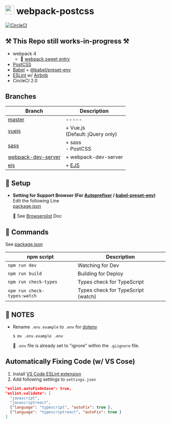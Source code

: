 # <img src="https://github-sect.s3-ap-northeast-1.amazonaws.com/logo.svg" width="28" height="auto"> webpack-postcss
[![CircleCI](https://circleci.com/gh/sectsect/webpack-postcss.svg?style=svg)](https://circleci.com/gh/sectsect/webpack-postcss)

## ⚒️ This Repo still works-in-progress ⚒️

- webpack 4
  - :icecream: [webpack sweet entry](https://github.com/sectsect/webpack-sweet-entry)
- [PostCSS](https://github.com/postcss/postcss)
- [Babel](https://babeljs.io/) + [@babel/preset-env](https://github.com/babel/babel/tree/master/packages/babel-preset-env)
- [ESLint](https://eslint.org/) w/ [Airbnb](https://github.com/airbnb/javascript/tree/master/packages/eslint-config-airbnb)
- CircleCI 2.0

## Branches

| Branch | Description |
| ------ | ----------- |
| [master](https://github.com/sectsect/webpack-postcss) | ----- |
| [vuejs](https://github.com/sectsect/webpack-postcss/tree/vuejs) | \+ Vue.js<br>(Default: jQuery only) |
| [sass](https://github.com/sectsect/webpack-postcss/tree/sass) | \+ sass<br>\- PostCSS |
| [webpack-dev-server](https://github.com/sectsect/webpack-postcss/tree/webpack-dev-server) | \+ webpack-dev-server |
| [ejs](https://github.com/sectsect/webpack-postcss/tree/ejs) | \+ [EJS](http://ejs.co/) |

## :beer: Setup

- **Setting for Support Browser (For [Autoprefixer](https://github.com/postcss/autoprefixer) / [babel-preset-env](https://github.com/babel/babel/tree/master/packages/babel-preset-env))**  
  Edit the following Line  
  [package.json](https://github.com/sectsect/webpack-postcss/blob/master/package.json#L12)  

  :memo: See [Browserslist](https://github.com/ai/browserslist) Doc

## :hamburger: Commands

See [package.json](https://github.com/sectsect/webpack-postcss/blob/master/package.json#L6-L11)

| npm script | Description |
| ------ | ----------- |
| `npm run dev` | Watching for Dev |
| `npm run build` | Building for Deploy |
| `npm run check-types` | Types check for TypeScript |
| `npm run check-types:watch` | Types check for TypeScript (watch) |

## :bookmark: NOTES
- Rename `.env.example` to `.env` for [dotenv](https://github.com/motdotla/dotenv)
  ```
  $ mv .env.example .env
  ```
  :memo: `.env` file is already set to "ignore" within the `.giignore` file.

## Automatically Fixing Code (w/ VS Cose)
1. Install [VS Code ESLint extension](https://marketplace.visualstudio.com/items?itemName=dbaeumer.vscode-eslint)
2. Add following settings to `settings.json`
  ```json
  "eslint.autoFixOnSave": true,
  "eslint.validate": [
    "javascript",
    "javascriptreact",
    {"language": "typescript", "autoFix": true },
    {"language": "typescriptreact", "autoFix": true }
  ]
  ```
